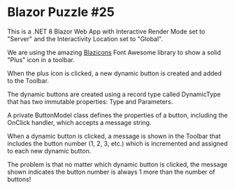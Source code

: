 <h1>Blazor Puzzle #25</h1>

This is a .NET 8 Blazor Web App with Interactive Render Mode set to "Server" and the Interactivity Location set to "Global".

We are using the amazing <a href="https://blazicons.com" target="_blank">Blazicons</a> Font Awesome library to show a solid "Plus" icon in a toolbar.

When the plus icon is clicked, a new dynamic button is created and added to the Toolbar.

The dynamic buttons are created using a record type called DynamicType that has two immutable properties: Type and Parameters. 

A private ButtonModel class defines the properties of a button, including the OnClick handler, which accepts a message string.

When a dynamic button is clicked, a message is shown in the Toolbar that includes the button number (1, 2, 3, etc.) which is incremented and assigned to each new dynamic button.

The problem is that no matter which dynamic button is clicked, the message shown indicates the button number is always 1 more than the number of buttons!